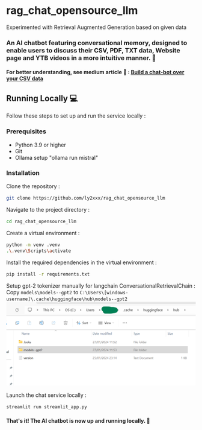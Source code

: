 # rag_chat_opensource_llm
Experimented with Retrieval Augmented Generation based on given data

### An AI chatbot featuring conversational memory, designed to enable users to discuss their CSV, PDF, TXT data, Website page and YTB videos in a more intuitive manner. 🚀

#### For better understanding, see medium article 🖖 : [Build a chat-bot over your CSV data](https://medium.com/@yvann-hub/build-a-chatbot-on-your-csv-data-with-langchain-and-openai-ed121f85f0cd)

## Running Locally 💻
Follow these steps to set up and run the service locally :

### Prerequisites
- Python 3.9 or higher
- Git
- Ollama setup "ollama run mistral" 

### Installation
Clone the repository :
```bash
git clone https://github.com/ly2xxx/rag_chat_opensource_llm
```

Navigate to the project directory :
```bash
cd rag_chat_opensource_llm
```

Create a virtual environment :
```bash
python -m venv .venv
.\.venv\Scripts\activate
```

Install the required dependencies in the virtual environment :
```bash
pip install -r requirements.txt
```

Setup gpt-2 tokenizer manually for langchain ConversationalRetrievalChain :
Copy 
`models\models--gpt2`
to
`C:\Users\[windows-username]\.cache\huggingface\hub\models--gpt2`
![gpt2 manual copy screenshot](Gallery/menu/gpt-2-setup.png?raw=true "gpt2 setup")

Launch the chat service locally :
```bash
streamlit run streamlit_app.py
```
#### That's it! The AI chatbot is now up and running locally. 🤗